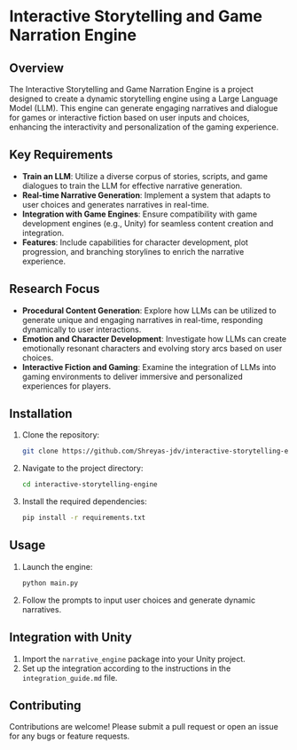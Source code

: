 # Interactive Storytelling and Game Narration Engine

## Overview

The Interactive Storytelling and Game Narration Engine is a project designed to create a dynamic storytelling engine using a Large Language Model (LLM). This engine can generate engaging narratives and dialogue for games or interactive fiction based on user inputs and choices, enhancing the interactivity and personalization of the gaming experience.

## Key Requirements

- **Train an LLM**: Utilize a diverse corpus of stories, scripts, and game dialogues to train the LLM for effective narrative generation.
- **Real-time Narrative Generation**: Implement a system that adapts to user choices and generates narratives in real-time.
- **Integration with Game Engines**: Ensure compatibility with game development engines (e.g., Unity) for seamless content creation and integration.
- **Features**: Include capabilities for character development, plot progression, and branching storylines to enrich the narrative experience.

## Research Focus

- **Procedural Content Generation**: Explore how LLMs can be utilized to generate unique and engaging narratives in real-time, responding dynamically to user interactions.
- **Emotion and Character Development**: Investigate how LLMs can create emotionally resonant characters and evolving story arcs based on user choices.
- **Interactive Fiction and Gaming**: Examine the integration of LLMs into gaming environments to deliver immersive and personalized experiences for players.

## Installation

1. Clone the repository:
    ```bash
    git clone https://github.com/Shreyas-jdv/interactive-storytelling-engine.git
    ```

2. Navigate to the project directory:
    ```bash
    cd interactive-storytelling-engine
    ```

3. Install the required dependencies:
    ```bash
    pip install -r requirements.txt
    ```

## Usage

1. Launch the engine:
    ```bash
    python main.py
    ```

2. Follow the prompts to input user choices and generate dynamic narratives.

## Integration with Unity

1. Import the `narrative_engine` package into your Unity project.
2. Set up the integration according to the instructions in the `integration_guide.md` file.

## Contributing

Contributions are welcome! Please submit a pull request or open an issue for any bugs or feature requests.
